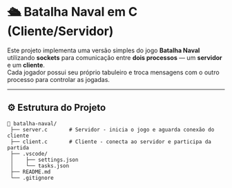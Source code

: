 # 🛳️ Batalha Naval em C (Cliente/Servidor)

Este projeto implementa uma versão simples do jogo **Batalha Naval** utilizando **sockets** para comunicação entre **dois processos** — um **servidor** e um **cliente**.  
Cada jogador possui seu próprio tabuleiro e troca mensagens com o outro processo para controlar as jogadas.

---

## ⚙️ Estrutura do Projeto

```
📂 batalha-naval/
 ├── server.c       # Servidor - inicia o jogo e aguarda conexão do cliente
 ├── client.c       # Cliente - conecta ao servidor e participa da partida
 ├── .vscode/
 │    ├── settings.json
 │    └── tasks.json
 ├── README.md
 └── .gitignore
```